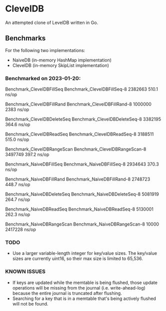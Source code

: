 # ClevelDB

An attempted clone of LevelDB written in Go.

## Benchmarks

For the following two implementations:
- NaiveDB (in-memory HashMap implementation)
- ClevelDB (in-memory SkipList implementation)

### Benchmarked on 2023-01-20:

Benchmark_ClevelDBFillSeq
Benchmark_ClevelDBFillSeq-8     	 2382663	       510.1 ns/op

Benchmark_ClevelDBFillRand
Benchmark_ClevelDBFillRand-8    	 1000000	      2383 ns/op

Benchmark_ClevelDBDeleteSeq
Benchmark_ClevelDBDeleteSeq-8   	 3382195	       364.6 ns/op

Benchmark_ClevelDBReadSeq
Benchmark_ClevelDBReadSeq-8     	 3188511	       515.0 ns/op

Benchmark_ClevelDBRangeScan
Benchmark_ClevelDBRangeScan-8   	 3497749	       397.2 ns/op

Benchmark_NaiveDBFillSeq
Benchmark_NaiveDBFillSeq-8      	 2934643	       370.3 ns/op

Benchmark_NaiveDBFillRand
Benchmark_NaiveDBFillRand-8     	 2748723	       448.7 ns/op

Benchmark_NaiveDBDeleteSeq
Benchmark_NaiveDBDeleteSeq-8    	 5081919	       264.7 ns/op

Benchmark_NaiveDBReadSeq
Benchmark_NaiveDBReadSeq-8      	 5130001	       262.3 ns/op

Benchmark_NaiveDBRangeScan
Benchmark_NaiveDBRangeScan-8    	   10000	   2417228 ns/op


### TODO
- Use a larger variable-length integer for key/value sizes. The key/value sizes are currently uint16, so their max size is limited to 65,536.


### KNOWN ISSUES
- If keys are updated while the memtable is being flushed, those update operations will be missing from the journal (i.e. write-ahead-log) because the entire journal is truncated after flushing. 
- Searching for a key that is in a memtable that's being actively flushed will not be found. 